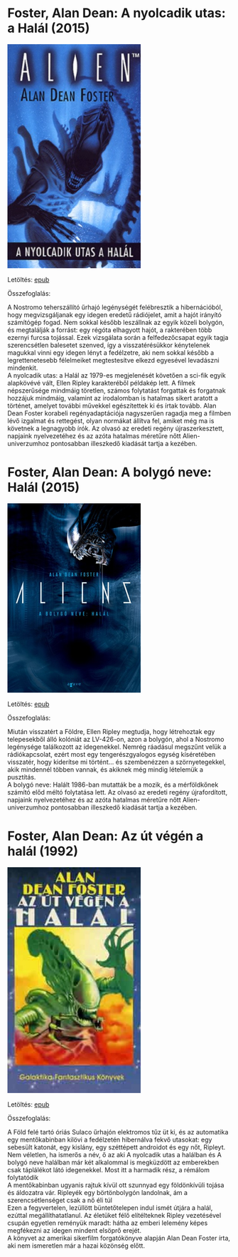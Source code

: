 # <a name="id_649">Foster, Alan Dean: A nyolcadik utas: a Halál (2015)</a>
<img src="https://github.com/BercziSandor/calibre_lib/raw/main/Foster%2C%20Alan%20Dean/A%20nyolcadik%20utas_%20a%20Halal%20%28649%29/cover.jpg" alt="cover" width="300"/>

Letöltés: [epub](https://github.com/BercziSandor/calibre_lib/raw/main/Foster%2C%20Alan%20Dean/A%20nyolcadik%20utas_%20a%20Halal%20%28649%29/A%20nyolcadik%20utas_%20a%20Halal%20-%20Foster%2C%20Alan%20Dean.epub)

Összefoglalás:
<div>
<p>A ​Nostromo teherszállító űrhajó legénységét felébresztik a hibernációból, hogy megvizsgáljanak egy idegen eredetű rádiójelet, amit a hajót irányító számítógép fogad. Nem sokkal később leszállnak az egyik közeli bolygón, és megtalálják a forrást: egy régóta elhagyott hajót, a rakterében több ezernyi furcsa tojással. Ezek vizsgálata során a felfedezőcsapat egyik tagja szerencsétlen balesetet szenved, így a visszatérésükkor kénytelenek magukkal vinni egy idegen lényt a fedélzetre, aki nem sokkal később a legrettenetesebb félelmeiket megtestesítve elkezd egyesével levadászni mindenkit.<br>A nyolcadik utas: a Halál az 1979-es megjelenését követően a sci-fik egyik alapkövévé vált, Ellen Ripley karakteréből példakép lett. A filmek népszerűsége mindmáig töretlen, számos folytatást forgattak és forgatnak hozzájuk mindmáig, valamint az irodalomban is hatalmas sikert aratott a történet, amelyet további művekkel egészítettek ki és írtak tovább. Alan Dean Foster korabeli regényadaptációja nagyszerűen ragadja meg a filmben lévő izgalmat és rettegést, olyan normákat állítva fel, amiket még ma is követnek a legnagyobb írók. Az olvasó az eredeti regény újraszerkesztett, napjaink nyelvezetéhez és az azóta hatalmas méretűre nőtt Alien-univerzumhoz pontosabban illeszkedő kiadását tartja a kezében.</p></div>

# <a name="id_650">Foster, Alan Dean: A bolygó neve: Halál (2015)</a>
<img src="https://github.com/BercziSandor/calibre_lib/raw/main/Foster%2C%20Alan%20Dean/A%20bolygo%20neve_%20Halal%20%28650%29/cover.jpg" alt="cover" width="300"/>

Letöltés: [epub](https://github.com/BercziSandor/calibre_lib/raw/main/Foster%2C%20Alan%20Dean/A%20bolygo%20neve_%20Halal%20%28650%29/A%20bolygo%20neve_%20Halal%20-%20Foster%2C%20Alan%20Dean.epub)

Összefoglalás:
<div>
<p>Miután visszatért a Földre, Ellen Ripley megtudja, hogy létrehoztak egy telepesekből álló kolóniát az LV-426-on, azon a bolygón, ahol a Nostromo legénysége találkozott az idegenekkel. Nemrég ráadásul megszűnt velük a rádiókapcsolat, ezért most egy tengerészgyalogos egység kíséretében visszatér, hogy kiderítse mi történt… és szembenézzen a szörnyetegekkel, akik mindennél többen vannak, és akiknek még mindig lételemük a pusztítás.<br>A bolygó neve: Halált 1986-ban mutatták be a mozik, és a mérföldkőnek számító előd méltó folytatása lett. Az olvasó az eredeti regény újrafordított, napjaink nyelvezetéhez és az azóta hatalmas méretűre nőtt Alien-univerzumhoz pontosabban illeszkedő kiadását tartja a kezében.</p></div>

# <a name="id_652">Foster, Alan Dean: Az út végén a halál (1992)</a>
<img src="https://github.com/BercziSandor/calibre_lib/raw/main/Foster%2C%20Alan%20Dean/Az%20ut%20vegen%20a%20halal%20%28652%29/cover.jpg" alt="cover" width="300"/>

Letöltés: [epub](https://github.com/BercziSandor/calibre_lib/raw/main/Foster%2C%20Alan%20Dean/Az%20ut%20vegen%20a%20halal%20%28652%29/Az%20ut%20vegen%20a%20halal%20-%20Foster%2C%20Alan%20Dean.epub)

Összefoglalás:
<div>
<p>A ​Föld felé tartó óriás Sulaco űrhajón elektromos tűz üt ki, és az automatika egy mentőkabinban kilövi a fedélzetén hibernálva fekvő utasokat: egy sebesült katonát, egy kislány, egy széttépett androidot és egy nőt, Ripleyt.<br>Nem véletlen, ha ismerős a név, ő az aki A nyolcadik utas a halálban és A bolygó neve halálban már két alkalommal is megküzdött az emberekben csak táplálékot látó idegenekkel. Most itt a harmadik rész, a rémálom folytatódik<br>A mentőkabinban ugyanis rajtuk kívül ott szunnyad egy földönkívüli tojása és áldozatra vár. Ripleyék egy börtönbolygón landolnak, ám a szerencsétlenséget csak a nő éli túl<br>Ezen a fegyvertelen, lezüllött büntetőtelepen indul ismét útjára a halál, ezúttal megállíthatatlanul. Az életüket félő elítélteknek Ripley vezetésével csupán egyetlen reményük maradt: hátha az emberi lelemény képes megfékezni az idegen mindent elsöprő erejét.<br>A könyvet az amerikai sikerfilm forgatókönyve alapján Alan Dean Foster írta, aki nem ismeretlen már a hazai közönség előtt.</p></div>

